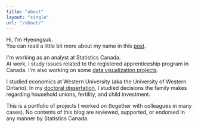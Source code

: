```yaml
---
title: "about"
layout: "single"
url: "/about/"
---
```


Hi, I'm Hyeongsuk.  
You can read a little bit more about my name in this [post](/posts/my-name).

I'm working as an analyst at Statistics Canada.  
At work, I study issues related to the registered apprenticeship program in Canada.
I'm also working on some [data visualization projects](/tags/data-visualization).

I studied economics at Western University (aka the University of Western Ontario).
In my [doctoral dissertation](/posts/Essays-on-Family-Economics.md), I studied decisions the family makes regarding household unions, fertility, and child investment.

This is a portfolio of projects I worked on (together with colleagues in many cases).
No contents of this blog are reviewed, supported, or endorsed in any manner by Statistics Canada.

